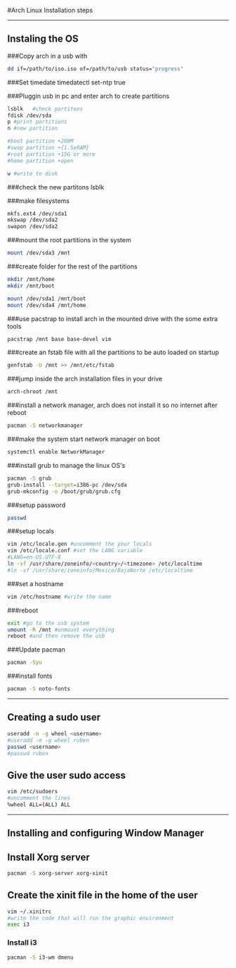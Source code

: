 #Arch Linux Installation steps

---

## Instaling the OS

###Copy arch in a usb with
```bash
dd if=/path/to/iso.iso of=/path/to/usb status="progress"
```

###Set timedate 
timedatectl set-ntp true

###Pluggin usb in pc and enter arch to create partitions
```bash
lsblk	#check partitons
fdisk /dev/sda
p #print partitions
n #new partition

#boot partition +200M
#swap partition +{1.5xRAM}
#root partition +15G or more
#home partition +open

w #write to disk
```

###check the new partitons 
lsblk

###make filesystems
```bash
mkfs.ext4 /dev/sda1
mkswap /dev/sda2
swapon /dev/sda2
```

###mount the root partitions in the system  
```bash
mount /dev/sda3 /mnt
```

###create folder for the rest of the partitions
```bash
mkdir /mnt/home
mkdir /mnt/boot

mount /dev/sda1 /mnt/boot
mount /dev/sda4 /mnt/home
```

###use pacstrap to install arch in the mounted drive with the some extra tools
```bash
pacstrap /mnt base base-devel vim 
```

###create an fstab file with all the partitions to be auto loaded on startup
```bash
genfstab -U /mnt >> /mnt/etc/fstab
```

###jump inside the arch installation files in your drive
```bash
arch-chroot /mnt
```

###install a network manager, arch does not install it so no internet after reboot 
```bash
pacman -S networkmanager
```

###make the system start network manager on boot
```bash
systemctl enable NetworkManager
```

###install grub to manage the linux OS's
```bash
pacman -S grub
grub-install --target=i386-pc /dev/sda
grub-mkconfig -o /boot/grub/grub.cfg
```

###setup password
```bash
passwd
```

###setup locals
```bash
vim /etc/locale.gen #uncomment the your locals
vim /etc/locale.conf #set the LANG variable
#LANG=en-US.UTF-8
ln -sf /usr/share/zoneinfo/<country>/<timezone> /etc/localtime
#ln -sf /usr/share/zoneinfo/Mexico/BajaNorte /etc/localtime
```

###set a hostname
```bash
vim /etc/hostname #write the name
```

###reboot
```bash
exit #go to the usb system
umount -R /mnt #unmount everything
reboot #and then remove the usb
```

###Update pacman
```bash
pacman -Syu
```

###install fonts
```bash
pacman -S noto-fonts
```

---

## Creating a sudo user
```bash
useradd -m -g wheel <username>
#useradd -m -g wheel ruben
passwd <username>
#passwd ruben
```

## Give the user sudo access
```bash
vim /etc/sudoers
#uncomment the lines
%wheel ALL=(ALL) ALL
```

---
## Installing and configuring Window Manager

## Install Xorg server
```bash
pacman -S xorg-server xorg-xinit
```

## Create the xinit file in the home of the user
```bash
vim ~/.xinitrc
#write the code that will run the graphic environment
exec i3
```

### Install i3
```bash
pacman -S i3-wm dmenu
```

